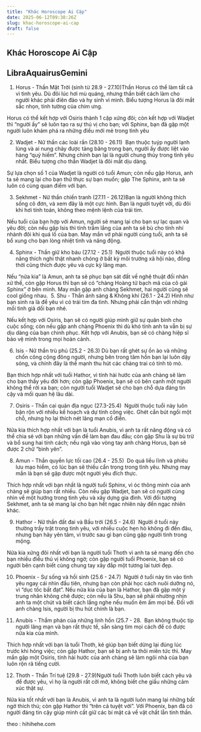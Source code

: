 ```yaml
---
title: "Khác Horoscope Ai Cập"
date: 2025-06-12T09:38:26Z
slug: khac-horoscope-ai-cap
draft: false
---
```


## Khác Horoscope Ai Cập

## LibraAquairusGemini

1. Horus - Thần Mặt Trời (sinh từ 28.9 - 27.10)​Thần Horus có thể làm tất cả vì tình yêu. Dù đôi lúc hơi mù quáng, nhưng thần biết cách làm cho người khác phải điên đảo và hy sinh vì mình. Biểu tượng Horus là đôi mắt sắc nhọn, tinh tường của chim ưng. 
 
Horus có thể kết hợp với Osiris thành 1 cặp xứng đôi; còn kết hợp với Wadjet thì “người ấy” sẽ luôn tạo ra sự thú vị cho bạn; với Sphinx, bạn đã gặp một người luôn khám phá ra những điều mới mẻ trong tình yêu ​

2. Wadjet - Nữ thần các loài rắn (28.10 - 26.11)
​ Bạn thuộc tuýp người lạnh lùng và ai nung chảy được tảng băng trong bạn, người ấy được liệt vào hàng “quý hiếm”. Nhưng chính bạn lại là người chung thủy trong tình yêu nhất. Biểu tượng cho thần Wadjet là đôi mắt dịu dàng. 

Sự lựa chọn số 1 của Wadjet là người có tuổi Amun; còn nếu gặp Horus, anh ta sẽ mang lại cho bạn thứ thực sự bạn muốn; gặp The Sphinx, anh ta sẽ luôn có cùng quan điểm với bạn. ​

3. Sekhmet - Nữ thần chiến tranh (27.11 - 26.12)​Bạn là người không thích sống cô đơn, và xem đây là một cực hình. Bạn là người tuyệt vời, dù đôi khi hơi tính toán, không theo mệnh lệnh của trái tim. 
 
Nếu tuổi của bạn hợp với Amun, người sẽ mang lại cho bạn sự lạc quan và yêu đời; còn nếu gặp Isis thì tính trầm lắng của anh ta sẽ bù cho tính nhí nhảnh đôi khi quá lố của bạn. May mắn vớ phải người cùng tuổi, anh ta sẽ bổ xung cho bạn lòng nhiệt tình và năng động. ​

4. Sphinx - Thần giữ kho báu (27.12 - 25.1)
​ Người thuộc tuổi này có khả năng thích nghi thật nhanh chóng ở bất kỳ môi trường xã hội nào, đồng thời cũng thích được yêu và cực kỳ lãng mạn. 

Nếu “nửa kia” là Amun, anh ta sẽ phục bạn sát đất về nghệ thuật đối nhân xử thế, còn gặp Horus thì bạn sẽ có “chàng Hoàng tử bạch mã của cô gái Sphinx” ở bên mình. May mắn gặp anh chàng Sekhmet, hai người cũng sẽ cool giống nhau. ​
5. Shu - Thần ánh sáng & Không khí (26.1 - 24.2)
​ Hình như bạn sinh ra là để yêu vì có trái tim đa tình. Nhưng phải cẩn thận với những mối tình giả dối bạn nhé. 

Nếu kết hợp với Osiris, bạn sẽ có người giúp mình giữ sự quân bình cho cuộc sống; còn nếu gặp anh chàng Phoenix thì dù khó tính anh ta vẫn bị sự dịu dàng của bạn chinh phục. Kết hợp với Anubis, bạn sẽ có chàng hiệp sĩ bảo vệ mình trong mọi hoàn cảnh. ​

6. Isis - Nữ thần trù phú (25.2 - 26.3)​ Dù bạn rất ghét sự ồn ào và những chốn công cộng đông người, nhưng bên trong tâm hồn bạn lại luôn dậy sóng, và chính đây là thế mạnh thu hút các chàng trai có tính tò mò. 

Bạn thích hợp nhất với tuổi Hathor, vì tính hài hước của anh chàng sẽ làm cho bạn thấy yêu đời hơn; còn gặp Phoenix, bạn sẽ có bên cạnh một người không thể rời xa bạn; còn người tuổi Wadjet sẽ cho bạn chỗ dựa đáng tin cậy và mối quan hệ lâu dài. ​

7. Osiris - Thần cai quản địa ngục (27.3-25.4)
​ Người thuộc tuổi này luôn bận rộn với nhiều kế hoạch và dự tính công việc. Ghét cắn bút ngồi một chỗ, nhưng họ lại thích nét lãng mạn cổ điển. 

Nửa kia thích hợp nhất với bạn là tuổi Anubis, vì anh ta rất năng động và có thể chia sẻ với bạn những vấn đề làm bạn đau đầu; còn gặp Shu là sự bù trừ và bổ sung hai tính cách; nếu ngã vào vòng tay anh chàng Horus, bạn sẽ được 2 chữ “bình yên”. ​

8. Amun - Thần quyền lực tối cao (26.4 - 25.5)
​
Do quá liều lĩnh và phiêu lưu mạo hiểm, có lúc bạn sẽ thiếu cẩn trọng trong tình yêu. Nhưng may mắn là bạn sẽ gặp được một người yêu đích thực. 

Thích hợp nhất với bạn nhất là người tuổi Sphinx, vì óc thông minh của anh chàng sẽ giúp bạn rất nhiều. Còn nếu gặp Wadjet, bạn sẽ có người cùng nhìn về một hướng trong tình yêu và xây dựng gia đình. Với đối tượng Sekhmet, anh ta sẽ mang lại cho bạn hết ngạc nhiên này đến ngạc nhiên khác. ​

9. Hathor - Nữ thần đất đai và Bầu trời (26.5 - 24.6)
​
Người ở tuổi này thường trầy trật trong tình yêu, với nhiều cuộc hẹn hò không đi đến đâu, nhưng bạn hãy yên tâm, vì trước sau gì bạn cũng gặp người tình trong mộng. 

Nửa kia xứng đôi nhất với bạn là người tuổi Thoth vì anh ta sẽ mang đến cho bạn nhiều điều thú vị không ngờ; còn gặp người tuổi Phoenix, bạn sẽ có người bên cạnh biết cùng chung tay xây đắp một tương lai tươi đẹp. ​

10. Phoenix - Sự sống và hồi sinh (25.6 - 24.7)
​ Người ở tuổi này tin vào tình yêu ngay cái nhìn đầu tiên, nhưng bạn còn phải học cách nuôi dưỡng nó, vì “dục tốc bất đạt”. 
Nếu nửa kia của bạn là Hathor, bạn đã gặp một ý trung nhân không chê được; còn nếu là Shu, bạn sẽ phải nhường nhịn anh ta một chút và biết cách lắng nghe nếu muốn êm ấm mọi bề. Đối với anh chàng Isis, người bị thu hút chính là bạn. ​

11. Anubis - Thẩm phán của những linh hồn (25.7 - 28.
​ Bạn không thuộc típ người lãng mạn và bạn rất thực tế, sẵn sàng tìm mọi cách để có được nửa kia của mình. 

Thích hợp nhất với bạn là tuổi Thoth, kẻ giúp bạn biết dừng lại đúng lúc trước khi hỏng việc; còn gặp Hathor, bạn sẽ bị anh ta thôi miên tức thì. May mắn gặp một Osiris, tính hài hước của anh chàng sẽ làm ngôi nhà của bạn luôn rộn rã tiếng cười. ​

12. Thoth - Thần Trí tuệ (29.8 - 27.9)​Người tuổi Thoth luôn biết cách yêu và để được yêu, vì họ là người rất cởi mở, không biết che giấu những cảm xúc thật sự. 
 
Nửa kia tốt nhất với bạn là Anubis, vì anh ta là người luôn mang lại những bất ngờ thích thú; còn gặp Hathor thì “trên cả tuyệt vời”. Với Phoenix, bạn đã có người đáng tin cậy giúp mình cất giữ các bí mật cả về vật chất lẫn tinh thần. ​

theo : hihihehe.com
​